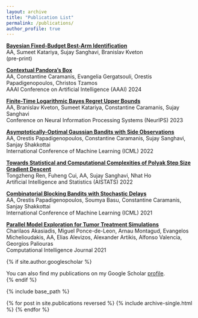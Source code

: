 ```yaml
---
layout: archive
title: "Publication List"
permalink: /publications/
author_profile: true
---
```




[**Bayesian Fixed-Budget Best-Arm Identification**](https://arxiv.org/abs/2211.08572)  
AA, Sumeet Katariya, Sujay Sanghavi, Branislav Kveton  
(pre-print)  

[**Contextual Pandora’s Box**](https://arxiv.org/abs/2205.13114)  
AA, Constantine Caramanis, Evangelia Gergatsouli, Orestis Papadigenopoulos, Christos Tzamos  
AAAI Conference on Artificial Intelligence (AAAI) 2024  

[**Finite-Time Logarithmic Bayes Regret Upper Bounds**](https://arxiv.org/abs/2306.09136)  
AA, Branislav Kveton, Sumeet Katariya, Constantine Caramanis, Sujay Sanghavi  
Conference on Neural Information Processing Systems (NeurIPS) 2023  

[**Asymptotically-Optimal Gaussian Bandits with Side Observations**](https://proceedings.mlr.press/v162/atsidakou22a.html)  
AA, Orestis Papadigenopoulos, Constantine Caramanis, Sujay Sanghavi, Sanjay Shakkottai  
International Conference of Machine Learning (ICML) 2022  

[**Towards Statistical and Computational Complexities of Polyak Step
Size Gradient Descent**](https://arxiv.org/abs/2110.07810)  
Tongzheng Ren, Fuheng Cui, AA, Sujay Sanghavi, Nhat Ho  
Artificial Intelligence and Statistics (AISTATS) 2022  

[**Combinatorial Blocking Bandits with Stochastic Delays**](https://arxiv.org/abs/2105.10625)  
AA, Orestis Papadigenopoulos, Soumya Basu, Constantine Caramanis, Sanjay Shakkottai  
International Conference of Machine Learning (ICML) 2021  

[**Parallel Model Exploration for Tumor Treatment Simulations**](https://arxiv.org/abs/2103.14132)  
Charilaos Akasiadis, Miguel Ponce-de-Leon, Arnau Montagud, Evangelos Michelioudakis, AA, Elias Alevizos, Alexander Artikis, Alfonso Valencia, Georgios Paliouras  
Computational Intelligence Journal 2021  




{% if site.author.googlescholar %}
  <div class="wordwrap">You can also find my publications on my Google Scholar <a href="{{site.author.googlescholar}}">profile</a>.</div>
{% endif %}

{% include base_path %}

{% for post in site.publications reversed %}
  {% include archive-single.html %}
{% endfor %}
